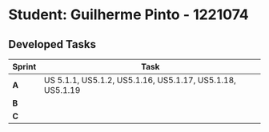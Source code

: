 # Student: Guilherme Pinto - 1221074

## Developed Tasks

| Sprint | Task                                                      |
|--------|-----------------------------------------------------------|
| **A**  | US 5.1.1, US5.1.2, US5.1.16, US5.1.17, US5.1.18, US5.1.19 |
| **B**  |                                                           |
| **C**  |                                                           |